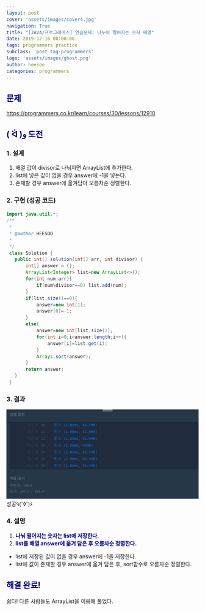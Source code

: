 ```yaml
---
layout: post
cover: 'assets/images/cover4.jpg'
navigation: True
title: "[JAVA/프로그래머스] 연습문제: 나누어 떨어지는 숫자 배열"
date: 2019-12-16 00:00:00
tags: programmers practice
subclass: 'post tag-programmers'
logo: 'assets/images/ghost.png'
author: heesoo
categories: programmers
---
```

## <span style="color:navy">문제</span>
<https://programmers.co.kr/learn/courses/30/lessons/12910>

## <span style="color:navy">( ᐛ )و 도전</span>

### 1. 설계
1. 배열 값이 divisor로 나눠지면 ArrayList에 추가한다.
2. list에 넣은 값이 없을 경우 answer에 -1을 넣는다.
3. 존재할 경우 answer에 옮겨담아 오름차순 정렬한다.

### 2. 구현 (성공 코드)
```java
import java.util.*;
/**
 *
 * @author HEESOO
 *
 */
 class Solution {
   public int[] solution(int[] arr, int divisor) {
       int[] answer = {};
       ArrayList<Integer> list=new ArrayList<>();
       for(int num:arr){
           if(num%divisor==0) list.add(num);
       }
       if(list.size()==0){
           answer=new int[1];
           answer[0]=-1;
       }
       else{
           answer=new int[list.size()];
           for(int i=0;i<answer.length;i++){
               answer[i]=list.get(i);
           }
           Arrays.sort(answer);
       }
       return answer;
   }
 }
 ```

### 3. 결과
![실행결과](./assets/images/191216_5.PNG)
성공٩(˘◊˘)۶

### 4. 설명
1. **<span style="color:navy">나눠 떨어지는 숫자는 list에 저장한다.</span>**
2. **<span style="color:navy">list를 배열 answer에 옮겨 담은 후 오름차순 정렬한다.</span>**
- list에 저장된 값이 없을 경우 answer에 -1을 저장한다.
- list에 값이 존재할 경우 answer에 옮겨 담은 후, sort함수로 오름차순 정렬한다.

## <span style="color:navy">해결 완료!</span>
쉽다! 다른 사람들도 ArrayList을 이용해 풀었다.
